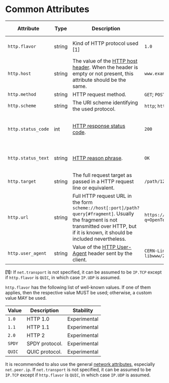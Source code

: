 # Common Attributes

<!-- Re-generate TOC with `TODO: ADD cmd` -->
<!-- semconv http -->
| Attribute  | Type | Description  | Examples  | [Requirement Level](https://opentelemetry.io/docs/specs/semconv/general/attribute-requirement-level/) | Stability |
|---|---|---|---|---|---|
| `http.flavor` | string | Kind of HTTP protocol used [1] | `1.0` | `Recommended` | Deprecated: Use attribute `flavor_new` instead. |
| `http.host` | string | The value of the [HTTP host header](https://tools.ietf.org/html/rfc7230#section-5.4). When the header is empty or not present, this attribute should be the same. | `www.example.org` | `Recommended` | Experimental |
| `http.method` | string | HTTP request method. | `GET`; `POST`; `HEAD` | `Required` | Experimental |
| `http.scheme` | string | The URI scheme identifying the used protocol. | `http`; `https` | `Recommended` | Experimental |
| `http.status_code` | int | [HTTP response status code](https://tools.ietf.org/html/rfc7231#section-6). | `200` | `Conditionally Required` if and only if one was received/sent | Experimental |
| `http.status_text` | string | [HTTP reason phrase](https://tools.ietf.org/html/rfc7230#section-3.1.2). | `OK` | `Recommended` | Deprecated: Use attribute `status_description` instead. |
| `http.target` | string | The full request target as passed in a HTTP request line or equivalent. | `/path/12314/?q=ddds#123` | `Recommended` | Experimental |
| `http.url` | string | Full HTTP request URL in the form `scheme://host[:port]/path?query[#fragment]`. Usually the fragment is not transmitted over HTTP, but if it is known, it should be included nevertheless. | `https://www.foo.bar/search?q=OpenTelemetry#SemConv` | `Recommended` | Experimental |
| `http.user_agent` | string | Value of the [HTTP User-Agent](https://tools.ietf.org/html/rfc7231#section-5.5.3) header sent by the client. | `CERN-LineMode/2.15 libwww/2.17b3` | `Recommended` | Experimental |

**[1]:** If `net.transport` is not specified, it can be assumed to be `IP.TCP` except if `http.flavor` is `QUIC`, in which case `IP.UDP` is assumed.

`http.flavor` has the following list of well-known values. If one of them applies, then the respective value MUST be used; otherwise, a custom value MAY be used.

| Value  | Description | Stability |
|---|---|---|
| `1.0` | HTTP 1.0 | Experimental |
| `1.1` | HTTP 1.1 | Experimental |
| `2.0` | HTTP 2 | Experimental |
| `SPDY` | SPDY protocol. | Experimental |
| `QUIC` | QUIC protocol. | Experimental |
<!-- endsemconv -->

It is recommended to also use the general [network attributes][], especially `net.peer.ip`. If `net.transport` is not specified, it can be assumed to be `IP.TCP` except if `http.flavor` is `QUIC`, in which case `IP.UDP` is assumed.

[network attributes]: span-general.md#general-network-connection-attributes
[HTTP response status code]: https://tools.ietf.org/html/rfc7231#section-6
[HTTP reason phrase]: https://tools.ietf.org/html/rfc7230#section-3.1.2
[User-Agent]: https://tools.ietf.org/html/rfc7231#section-5.5.3
